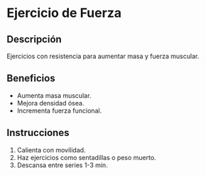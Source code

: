 # Ejercicio de Fuerza

## Descripción
Ejercicios con resistencia para aumentar masa y fuerza muscular.

## Beneficios
- Aumenta masa muscular.
- Mejora densidad ósea.
- Incrementa fuerza funcional.

## Instrucciones
1. Calienta con movilidad.
2. Haz ejercicios como sentadillas o peso muerto.
3. Descansa entre series 1-3 min.